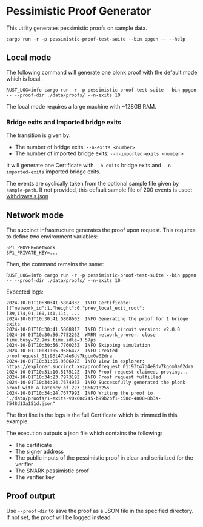 # Pessimistic Proof Generator

This utility generates pessimistic proofs on sample data.

```
cargo run -r -p pessimistic-proof-test-suite --bin ppgen -- --help
```

## Local mode

The following command will generate one plonk proof with the default mode which is local.

```
RUST_LOG=info cargo run -r -p pessimistic-proof-test-suite --bin ppgen -- --proof-dir ./data/proofs/ --n-exits 10
```

The local mode requires a large machine with ~128GB RAM.

### Bridge exits and Imported bridge exits

The transition is given by:

- The number of bridge exits: `--n-exits <number>`
- The number of imported bridge exits: `--n-imported-exits <number>`

It will generate one Certificate with `--n-exits` bridge exits and `--n-imported-exits` imported bridge exits.

The events are cyclically taken from the optional sample file given by `--sample-path`.
If not provided, this default sample file of 200 events is used: [withdrawals.json](../../data/withdrawals.json)

## Network mode

The succinct infrastructure generates the proof upon request. This requires to define two environment variables:

```
SP1_PROVER=network
SP1_PRIVATE_KEY=...
```

Then, the command remains the same:

```
RUST_LOG=info cargo run -r -p pessimistic-proof-test-suite --bin ppgen -- --proof-dir ./data/proofs/ --n-exits 10
```

Expected logs:

```
2024-10-01T10:30:41.580433Z  INFO Certificate: [{"network_id":1,"height":0,"prev_local_exit_root":[39,174,91,160,141,114, ...
2024-10-01T10:30:41.580860Z  INFO Generating the proof for 1 bridge exits
2024-10-01T10:30:41.580881Z  INFO Client circuit version: v2.0.0
2024-10-01T10:30:56.775226Z  WARN network_prover: close time.busy=72.9ms time.idle=3.57µs
2024-10-01T10:30:56.776023Z  INFO Skipping simulation
2024-10-01T10:31:05.958647Z  INFO Created proofrequest_01j93t47b4e8dv7kgcm0a02dra
2024-10-01T10:31:05.958692Z  INFO View in explorer: https://explorer.succinct.xyz/proofrequest_01j93t47b4e8dv7kgcm0a02dra
2024-10-01T10:31:10.517512Z  INFO Proof request claimed, proving...
2024-10-01T10:34:23.797319Z  INFO Proof request fulfilled
2024-10-01T10:34:24.767493Z  INFO Successfully generated the plonk proof with a latency of 223.186621825s
2024-10-01T10:34:24.767799Z  INFO Writing the proof to "./data/proofs/1-exits-v0x00c745-b99b2bf1-c58c-4808-8b3a-7548d13a151d.json"
```

The first line in the logs is the full Certificate which is trimmed in this example.

The execution outputs a json file which contains the following:

- The certificate
- The signer address
- The public inputs of the pessimistic proof in clear and serialized for the verifier
- The SNARK pessimistic proof
- The verifier key

## Proof output

Use `--proof-dir` to save the proof as a JSON file in the specified directory. If not set, the proof will be logged instead.
